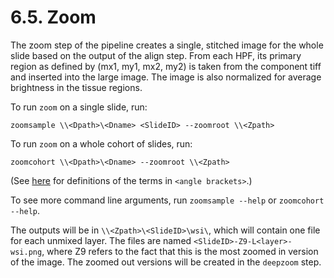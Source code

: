 # 6.5. Zoom

The zoom step of the pipeline creates a single, stitched image for the
whole slide based on the output of the align step.  From each HPF, its
primary region as defined by (mx1, my1, mx2, my2) is taken from the
component tiff and inserted into the large image.  The image is also
normalized for average brightness in the tissue regions.

To run `zoom` on a single slide, run:
```
zoomsample \\<Dpath>\<Dname> <SlideID> --zoomroot \\<Zpath>
```

To run `zoom` on a whole cohort of slides, run:
```
zoomcohort \\<Dpath>\<Dname> --zoomroot \\<Zpath>
```
(See [here](../../scans/docs/Definitions.md#43-definitions) for definitions
of the terms in `<angle brackets>`.)

To see more command line arguments, run `zoomsample --help` or `zoomcohort --help`.

The outputs will be in `\\<Zpath>\<SlideID>\wsi\`, which will contain one file
for each unmixed layer.  The files are named `<SlideID>-Z9-L<layer>-wsi.png`,
where Z9 refers to the fact that this is the most zoomed in version of the image.
The zoomed out versions will be created in the `deepzoom` step.
